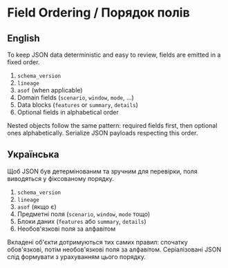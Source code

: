 # Field Ordering / Порядок полів

## English

To keep JSON data deterministic and easy to review, fields are emitted in a fixed order.

1. `schema_version`
2. `lineage`
3. `asof` (when applicable)
4. Domain fields (`scenario`, `window`, `mode`, ...)
5. Data blocks (`features` or `summary`, `details`)
6. Optional fields in alphabetical order

Nested objects follow the same pattern: required fields first, then optional ones alphabetically. Serialize JSON payloads respecting this order.

## Українська

Щоб JSON був детермінованим та зручним для перевірки, поля виводяться у фіксованому порядку.

1. `schema_version`
2. `lineage`
3. `asof` (якщо є)
4. Предметні поля (`scenario`, `window`, `mode` тощо)
5. Блоки даних (`features` або `summary`, `details`)
6. Необов'язкові поля за алфавітом

Вкладені об'єкти дотримуються тих самих правил: спочатку обов'язкові, потім необов'язкові поля за алфавітом. Серіалізовані JSON слід формувати з урахуванням цього порядку.
